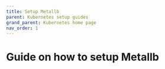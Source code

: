```yaml
---
title: Setup Metallb
parent: Kubernetes setup guides
grand_parent: Kubernetes home page
nav_order: 1
---
```



# Guide on how to setup Metallb